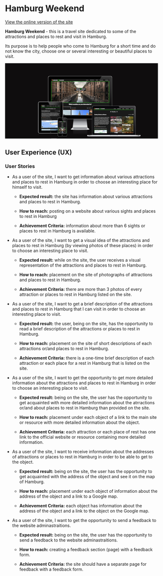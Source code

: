 # Hamburg Weekend
[View the online version of the site](https://belan-mihail.github.io/hamburg-weekend/)

**Hamburg Weekend** - this is a travel site dedicated to some of the attractions and places to rest and visit in Hamburg. 

Its purpose is to help people who come to Hamburg for a short time and do not know the city, choose one or several interesting or beautiful places to visit.

![Mockup screenshot of the Hamburg Weekend website](assets/images/readme-images/mockup-screenshot-hamburg-weekend.jpg)

## User Experience (UX)

### User Stories

- As a user of the site, I want to get information about various attractions and places to rest in Hamburg in order to choose an interesting place for himself to visit.

    - **Expected result:** the site has information about various attractions and places to rest in Hamburg.
    
    - **How to reach:** posting on a website about various sights and places to rest in Hamburg

    - **Achievement Criteria:** information about more than 6 sights or places to rest in Hamburg is available.

- As a user of the site, I want to get a visual idea of the attractions and places to rest in Hamburg (by viewing photos of these places) in order to choose an interesting place to visit.

    - **Expected result:** while on the site, the user receives a visual representation of the attractions and places to rest in Hamburg.
    
    - **How to reach:** placement on the site of photographs of attractions and places to rest in Hamburg.

    - **Achievement Criteria:** there are more than 3 photos of every attraction or places to rest in Hamburg listed on the site.

- As a user of the site, I want to get a brief description of the attractions and places to rest in Hamburg that I can visit in order to choose an interesting place to visit.

    - **Expected result:** the user, being on the site, has the opportunity to read a brief description of the attractions or places to rest in Hamburg.
    
    - **How to reach:** placement on the site of short descriptions of each attractions or/and places to rest in Hamburg.

    - **Achievement Criteria:** there is a one-time brief description of each attraction or each place for a rest in Hamburg that is listed on the site.

- As a user of the site, I want to get the opportunity to get more detailed information about the attractions and places to rest in Hamburg in order to choose an interesting place to visit.

    - **Expected result:** being on the site, the user has the opportunity to get acquainted with more detailed information about the atrractions or/and about places to rest in Hamburg than provided on the site.
    
    - **How to reach:** placement under each object of a link to the main site or resource with more detailed information about the object.

    - **Achievement Criteria:** each attraction or each place of rest has one link to the official website or resource containing more detailed information.

- As a user of the site, I want to receive information about the addresses of attractions or places to rest in Hamburg in order to be able to get to the object.

    - **Expected result:** being on the site, the user has the opportunity to get acquainted with the address of the object and see it on the map of Hamburg.
    
    - **How to reach:** placement under each object of information about the address of the object and a link to a Google map.

    - **Achievement Criteria:** each object has information about the address of the object and a link to the object on the Google map.

- As a user of the site, I want to get the opportunity to send a feedback to the website adminastraitions. 

    - **Expected result:** being on the site, the user has the opportunity to send a feedback to the website adminastraitions.
    
    - **How to reach:** creating a feedback section (page) with a feedback form.

    - **Achievement Criteria:** the site should have a separate page for feedback with a feedback form.



